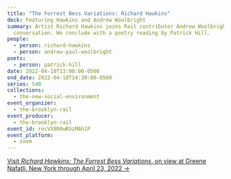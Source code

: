 ```yaml
---
title: "The Forrest Bess Variations: Richard Hawkins"
deck: Featuring Hawkins and Andrew Woolbright
summary: Artist Richard Hawkins joins Rail contributor Andrew Woolbright for a
  conversation. We conclude with a poetry reading by Patrick Hill.
people:
  - person: richard-hawkins
  - person: andrew-paul-woolbright
poets:
  - person: patrick-hill
date: 2022-04-18T13:00:00-0500
end_date: 2022-04-18T14:30:00-0500
series: 540
collections:
  - the-new-social-environment
event_organizer:
  - the-brooklyn-rail
event_producer:
  - the-brooklyn-rail
event_id: recVX8R0wR5zMAh1P
event_platform:
  - zoom
---
```

[Visit *Richard Hawkins: The Forrest Bess Variations*, on view at Greene Nafatli, New York through April 23, 2022 →](https://www.greenenaftaligallery.com/exhibitions/richard-hawkins-forrest-bess-variations)